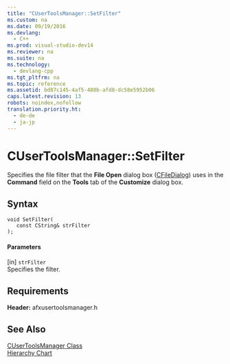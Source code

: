 ```yaml
---
title: "CUserToolsManager::SetFilter"
ms.custom: na
ms.date: 09/19/2016
ms.devlang: 
  - C++
ms.prod: visual-studio-dev14
ms.reviewer: na
ms.suite: na
ms.technology: 
  - devlang-cpp
ms.tgt_pltfrm: na
ms.topic: reference
ms.assetid: bd87c145-4af5-480b-afd8-dc58e5952b06
caps.latest.revision: 13
robots: noindex,nofollow
translation.priority.ht: 
  - de-de
  - ja-jp
---
```

# CUserToolsManager::SetFilter
Specifies the file filter that the **File Open** dialog box ([CFileDialog](../vs140/CFileDialog-Class.md)) uses in the **Command** field on the **Tools** tab of the **Customize** dialog box.  
  
## Syntax  
  
```  
void SetFilter(  
   const CString& strFilter   
);  
```  
  
#### Parameters  
 [in] `strFilter`  
 Specifies the filter.  
  
## Requirements  
 **Header:** afxusertoolsmanager.h  
  
## See Also  
 [CUserToolsManager Class](../vs140/CUserToolsManager-Class.md)   
 [Hierarchy Chart](../vs140/Hierarchy-Chart.md)
